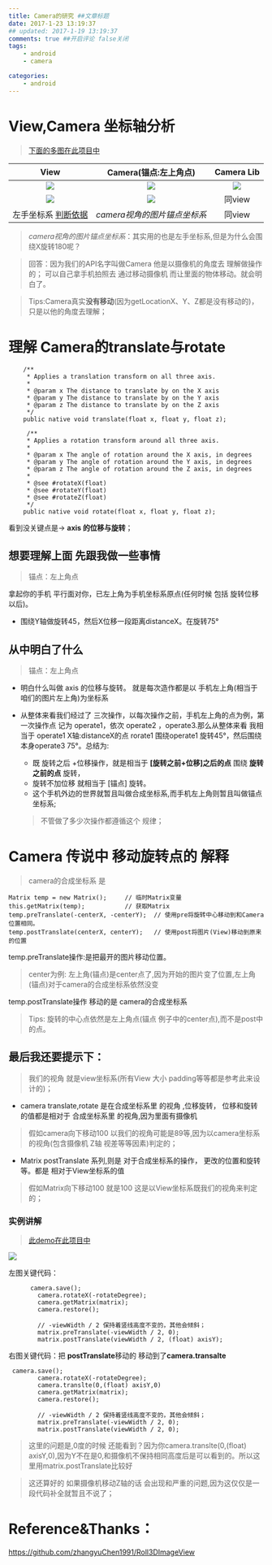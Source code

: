 ```yaml
---
title: Camera的研究 ##文章标题
date: 2017-1-23 13:19:37
## updated: 2017-1-19 13:19:37
comments: true ##开启评论 false关闭
tags:
    - android
    - camera

categories:
    - android
---
```


<!-- more -->

# View,Camera 坐标轴分析
>[下面的多图在此项目中](https://github.com/luhaoaimama1/ZAnimate)

| View | Camera(锚点:左上角点)  | Camera Lib|
| :------------: |:---------------:| :-----:|
| ![](https://ww4.sinaimg.cn/large/006tNbRwly1fc0em565jkg307i07i7wm.gif) | ![](https://ww2.sinaimg.cn/large/006tNbRwly1fc0f25baf7g307i07i1l1.gif) | ![](https://ww1.sinaimg.cn/large/006tNbRwly1fc0f2btfm7g307i07i7wl.gif) |
| ![](https://ww4.sinaimg.cn/large/006tNbRwly1fc0f6bb02pj30at08cwel.jpg)   | ![](https://ww3.sinaimg.cn/large/006tNbRwly1fc0fai83kyj30at08cglh.jpg) | 同view |
| 左手坐标系 [判断依据](http://fromwiz.com/share/s/3Hsjaq1-lQ9Q2SChN02Hkyvk1nSH681Fc4lk2iftz320K7Za)  | *camera视角的图片锚点坐标系* | 同view |

> *camera视角的图片锚点坐标系*：其实用的也是左手坐标系,但是为什么会围绕X旋转180呢？ 

> 回答：因为我们的API名字叫做Camera 他是以摄像机的角度去 理解做操作的； 可以自己拿手机拍照去 通过移动摄像机 而让里面的物体移动。就会明白了。 

> Tips:Camera真实**没有移动**(因为getLocationX、Y、Z都是没有移动的)，只是以他的角度去理解； 

# 理解 Camera的translate与rotate


```
    /**
     * Applies a translation transform on all three axis.
     * 
     * @param x The distance to translate by on the X axis
     * @param y The distance to translate by on the Y axis
     * @param z The distance to translate by on the Z axis
     */
    public native void translate(float x, float y, float z);
    
     /**
     * Applies a rotation transform around all three axis.
     * 
     * @param x The angle of rotation around the X axis, in degrees
     * @param y The angle of rotation around the Y axis, in degrees
     * @param z The angle of rotation around the Z axis, in degrees
     * 
     * @see #rotateX(float)
     * @see #rotateY(float)
     * @see #rotateZ(float)
     */
    public native void rotate(float x, float y, float z);
```
看到没关键点是-> **axis 的位移与旋转**；

## 想要理解上面 先跟我做一些事情

>锚点：左上角点

拿起你的手机  平行面对你，已左上角为手机坐标系原点(任何时候 包括 旋转位移以后)。 

* 围绕Y轴做旋转45，然后X位移一段距离distanceX。在旋转75°

## 从中明白了什么
>锚点：左上角点

* 明白什么叫做 axis 的位移与旋转。 就是每次造作都是以 手机左上角(相当于咱们的图片左上角)为坐标系

* 从整体来看我们经过了 三次操作，以每次操作之前，手机左上角的点为例，第一次操作点 记为 operate1，依次 operate2 ，operate3.那么从整体来看 我相当于  operate1 X轴:distanceX的点 rorate1 围绕operate1 旋转45°，然后围绕本身operate3 75°。总结为:
    * 既 旋转之后 +位移操作，就是相当于 **[旋转之前+位移]之后的点** 围绕 **旋转之前的点** 旋转，
    * 旋转不加位移  就相当于 [锚点] 旋转。
    * 这个手机外边的世界就暂且叫做合成坐标系,而手机左上角则暂且叫做锚点坐标系;
    >不管做了多少次操作都遵循这个 规律；

# Camera 传说中 移动旋转点的 解释
>camera的合成坐标系 是 

```
Matrix temp = new Matrix();		// 临时Matrix变量
this.getMatrix(temp);			// 获取Matrix
temp.preTranslate(-centerX, -centerY);	// 使用pre将旋转中心移动到和Camera位置相同。
temp.postTranslate(centerX, centerY);	// 使用post将图片(View)移动到原来的位置
```
temp.preTranslate操作:是把最开的图片移动位置。
>center为例: 左上角(锚点)是center点了,因为开始的图片变了位置,左上角(锚点)对于camera的合成坐标系依然没变

temp.postTranslate操作 移动的是 camera的合成坐标系
> Tips: 旋转的中心点依然是左上角点(锚点 例子中的center点),而不是post中的点。 


## 最后我还要提示下： 
>我们的视角 就是view坐标系(所有View 大小 padding等等都是参考此来设计的)；

* camera translate,rotate 是在合成坐标系里 的视角 ,位移旋转， 位移和旋转的值都是相对于 合成坐标系里 的视角,因为里面有摄像机 
>假如camera向下移动100 以我们的视角可能是89等,因为以camera坐标系的视角(包含摄像机 Z轴 视差等等因素)判定的；
*  Matrix postTranslate 系列,则是 对于合成坐标系的操作， 更改的位置和旋转等。都是 相对于View坐标系的值 
>假如Matrix向下移动100  就是100 这是以View坐标系既我们的视角来判定的；

### 实例讲解  

>[此demo在此项目中](https://github.com/luhaoaimama1/ZAnimate)

![](https://ww1.sinaimg.cn/large/006tNbRwly1fc0l088rrtg307i0dcdwu.gif)

左图关键代码：

```
      camera.save();
        camera.rotateX(-rotateDegree);
        camera.getMatrix(matrix);
        camera.restore();

        // -viewWidth / 2 保持着竖线高度不变的，其他会倾斜；
        matrix.preTranslate(-viewWidth / 2, 0);
        matrix.postTranslate(viewWidth / 2, (float) axisY);
```
右图关键代码：把 **postTranslate**移动的 移动到了**camera.transalte**

```
 camera.save();
        camera.rotateX(-rotateDegree);
        camera.translte(0,(float) axisY,0)
        camera.getMatrix(matrix);
        camera.restore();

        // -viewWidth / 2 保持着竖线高度不变的，其他会倾斜；
        matrix.preTranslate(-viewWidth / 2, 0);
        matrix.postTranslate(viewWidth / 2, 0);
```
>这里的问题是,0度的时候 还能看到？因为你camera.translte(0,(float) axisY,0),因为Y不在是0,和摄像机不保持相同高度后是可以看到的。所以这里用matrix.postTranslate比较好

>这还算好的 如果摄像机移动Z轴的话  会出现和严重的问题,因为这仅仅是一段代码补全就暂且不说了；

# Reference&Thanks：

https://github.com/zhangyuChen1991/Roll3DImageView

